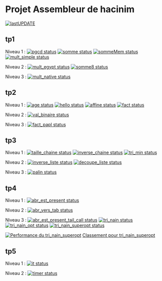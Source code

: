 # Projet Assembleur de hacinim

[![ lastUPDATE](https://CEP_Deploy.pages.ensimag.fr/CEP_TP_G3_2024_2025/EvalEP/hacinim_eval/lastupdate.svg)](https://CEP_Deploy.pages.ensimag.fr/CEP_TP_G3_2024_2025/EvalEP/hacinim_eval/0_lastupdate.log)

## tp1

Niveau 1 : 
[![pgcd status](https://CEP_Deploy.pages.ensimag.fr/CEP_TP_G3_2024_2025/EvalEP/hacinim_eval/pgcd.svg)](https://CEP_Deploy.pages.ensimag.fr/CEP_TP_G3_2024_2025/EvalEP/hacinim_eval/pgcd.log)
[![somme status](https://CEP_Deploy.pages.ensimag.fr/CEP_TP_G3_2024_2025/EvalEP/hacinim_eval/somme.svg)](https://CEP_Deploy.pages.ensimag.fr/CEP_TP_G3_2024_2025/EvalEP/hacinim_eval/somme.log)
[![sommeMem status](https://CEP_Deploy.pages.ensimag.fr/CEP_TP_G3_2024_2025/EvalEP/hacinim_eval/sommeMem.svg)](https://CEP_Deploy.pages.ensimag.fr/CEP_TP_G3_2024_2025/EvalEP/hacinim_eval/sommeMem.log)
[![mult_simple status](https://CEP_Deploy.pages.ensimag.fr/CEP_TP_G3_2024_2025/EvalEP/hacinim_eval/mult_simple.svg)](https://CEP_Deploy.pages.ensimag.fr/CEP_TP_G3_2024_2025/EvalEP/hacinim_eval/mult_simple.log)

Niveau 2 : 
[![mult_egypt status](https://CEP_Deploy.pages.ensimag.fr/CEP_TP_G3_2024_2025/EvalEP/hacinim_eval/mult_egypt.svg)](https://CEP_Deploy.pages.ensimag.fr/CEP_TP_G3_2024_2025/EvalEP/hacinim_eval/mult_egypt.log)
[![somme8 status](https://CEP_Deploy.pages.ensimag.fr/CEP_TP_G3_2024_2025/EvalEP/hacinim_eval/somme8.svg)](https://CEP_Deploy.pages.ensimag.fr/CEP_TP_G3_2024_2025/EvalEP/hacinim_eval/somme8.log)

Niveau 3 : 
[![mult_native status](https://CEP_Deploy.pages.ensimag.fr/CEP_TP_G3_2024_2025/EvalEP/hacinim_eval/mult_native.svg)](https://CEP_Deploy.pages.ensimag.fr/CEP_TP_G3_2024_2025/EvalEP/hacinim_eval/mult_native.log)


## tp2

Niveau 1 : 
[![age status](https://CEP_Deploy.pages.ensimag.fr/CEP_TP_G3_2024_2025/EvalEP/hacinim_eval/age.svg)](https://CEP_Deploy.pages.ensimag.fr/CEP_TP_G3_2024_2025/EvalEP/hacinim_eval/age.log)
[![hello status](https://CEP_Deploy.pages.ensimag.fr/CEP_TP_G3_2024_2025/EvalEP/hacinim_eval/hello.svg)](https://CEP_Deploy.pages.ensimag.fr/CEP_TP_G3_2024_2025/EvalEP/hacinim_eval/hello.log)
[![affine status](https://CEP_Deploy.pages.ensimag.fr/CEP_TP_G3_2024_2025/EvalEP/hacinim_eval/affine.svg)](https://CEP_Deploy.pages.ensimag.fr/CEP_TP_G3_2024_2025/EvalEP/hacinim_eval/affine.log)
[![fact status](https://CEP_Deploy.pages.ensimag.fr/CEP_TP_G3_2024_2025/EvalEP/hacinim_eval/fact.svg)](https://CEP_Deploy.pages.ensimag.fr/CEP_TP_G3_2024_2025/EvalEP/hacinim_eval/fact.log)

Niveau 2 : 
[![val_binaire status](https://CEP_Deploy.pages.ensimag.fr/CEP_TP_G3_2024_2025/EvalEP/hacinim_eval/val_binaire.svg)](https://CEP_Deploy.pages.ensimag.fr/CEP_TP_G3_2024_2025/EvalEP/hacinim_eval/val_binaire.log)

Niveau 3 : 
[![fact_papl status](https://CEP_Deploy.pages.ensimag.fr/CEP_TP_G3_2024_2025/EvalEP/hacinim_eval/fact_papl.svg)](https://CEP_Deploy.pages.ensimag.fr/CEP_TP_G3_2024_2025/EvalEP/hacinim_eval/fact_papl.log)


## tp3

Niveau 1 : 
[![taille_chaine status](https://CEP_Deploy.pages.ensimag.fr/CEP_TP_G3_2024_2025/EvalEP/hacinim_eval/taille_chaine.svg)](https://CEP_Deploy.pages.ensimag.fr/CEP_TP_G3_2024_2025/EvalEP/hacinim_eval/taille_chaine.log)
[![inverse_chaine status](https://CEP_Deploy.pages.ensimag.fr/CEP_TP_G3_2024_2025/EvalEP/hacinim_eval/inverse_chaine.svg)](https://CEP_Deploy.pages.ensimag.fr/CEP_TP_G3_2024_2025/EvalEP/hacinim_eval/inverse_chaine.log)
[![tri_min status](https://CEP_Deploy.pages.ensimag.fr/CEP_TP_G3_2024_2025/EvalEP/hacinim_eval/tri_min.svg)](https://CEP_Deploy.pages.ensimag.fr/CEP_TP_G3_2024_2025/EvalEP/hacinim_eval/tri_min.log)

Niveau 2 : 
[![inverse_liste status](https://CEP_Deploy.pages.ensimag.fr/CEP_TP_G3_2024_2025/EvalEP/hacinim_eval/inverse_liste.svg)](https://CEP_Deploy.pages.ensimag.fr/CEP_TP_G3_2024_2025/EvalEP/hacinim_eval/inverse_liste.log)
[![decoupe_liste status](https://CEP_Deploy.pages.ensimag.fr/CEP_TP_G3_2024_2025/EvalEP/hacinim_eval/decoupe_liste.svg)](https://CEP_Deploy.pages.ensimag.fr/CEP_TP_G3_2024_2025/EvalEP/hacinim_eval/decoupe_liste.log)

Niveau 3 : 
[![palin status](https://CEP_Deploy.pages.ensimag.fr/CEP_TP_G3_2024_2025/EvalEP/hacinim_eval/palin.svg)](https://CEP_Deploy.pages.ensimag.fr/CEP_TP_G3_2024_2025/EvalEP/hacinim_eval/palin.log)


## tp4

Niveau 1 : 
[![abr_est_present status](https://CEP_Deploy.pages.ensimag.fr/CEP_TP_G3_2024_2025/EvalEP/hacinim_eval/abr_est_present.svg)](https://CEP_Deploy.pages.ensimag.fr/CEP_TP_G3_2024_2025/EvalEP/hacinim_eval/abr_est_present.log)

Niveau 2 : 
[![abr_vers_tab status](https://CEP_Deploy.pages.ensimag.fr/CEP_TP_G3_2024_2025/EvalEP/hacinim_eval/abr_vers_tab.svg)](https://CEP_Deploy.pages.ensimag.fr/CEP_TP_G3_2024_2025/EvalEP/hacinim_eval/abr_vers_tab.log)

Niveau 3 : 
[![abr_est_present_tail_call status](https://CEP_Deploy.pages.ensimag.fr/CEP_TP_G3_2024_2025/EvalEP/hacinim_eval/abr_est_present_tail_call.svg)](https://CEP_Deploy.pages.ensimag.fr/CEP_TP_G3_2024_2025/EvalEP/hacinim_eval/abr_est_present_tail_call.log)
[![tri_nain status](https://CEP_Deploy.pages.ensimag.fr/CEP_TP_G3_2024_2025/EvalEP/hacinim_eval/tri_nain.svg)](https://CEP_Deploy.pages.ensimag.fr/CEP_TP_G3_2024_2025/EvalEP/hacinim_eval/tri_nain.log)
[![tri_nain_opt status](https://CEP_Deploy.pages.ensimag.fr/CEP_TP_G3_2024_2025/EvalEP/hacinim_eval/tri_nain_opt.svg)](https://CEP_Deploy.pages.ensimag.fr/CEP_TP_G3_2024_2025/EvalEP/hacinim_eval/tri_nain_opt.log)
[![tri_nain_superopt status](https://CEP_Deploy.pages.ensimag.fr/CEP_TP_G3_2024_2025/EvalEP/hacinim_eval/tri_nain_superopt.svg)](https://CEP_Deploy.pages.ensimag.fr/CEP_TP_G3_2024_2025/EvalEP/hacinim_eval/tri_nain_superopt.log)


[![Performance du tri_nain_superopt](https://CEP_Deploy.pages.ensimag.fr/competition/hacinim.svg)](https://CEP_Deploy.pages.ensimag.fr/competition/hacinim.time)
[Classement pour tri_nain_superopt](https://CEP_Deploy.pages.ensimag.fr/competition/resultats.txt)
## tp5

Niveau 1 : 
[![it status](https://CEP_Deploy.pages.ensimag.fr/CEP_TP_G3_2024_2025/EvalEP/hacinim_eval/it.svg)](https://CEP_Deploy.pages.ensimag.fr/CEP_TP_G3_2024_2025/EvalEP/hacinim_eval/it.log)

Niveau 2 : 
[![timer status](https://CEP_Deploy.pages.ensimag.fr/CEP_TP_G3_2024_2025/EvalEP/hacinim_eval/timer.svg)](https://CEP_Deploy.pages.ensimag.fr/CEP_TP_G3_2024_2025/EvalEP/hacinim_eval/timer.log)


